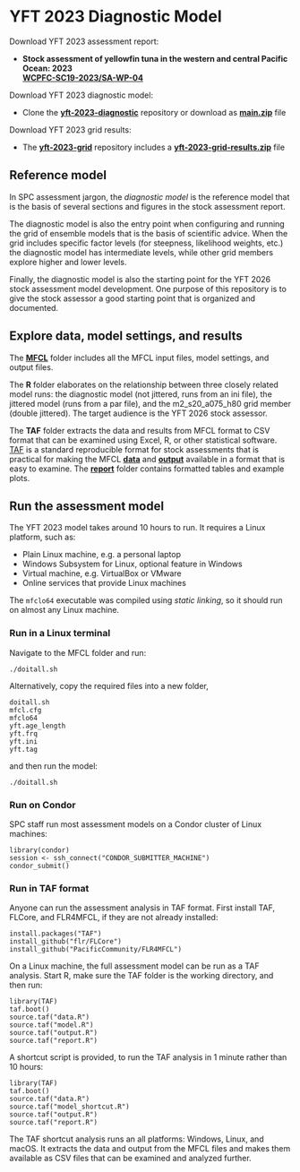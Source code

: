 # YFT 2023 Diagnostic Model

Download YFT 2023 assessment report:

- **Stock assessment of yellowfin tuna in the western and central Pacific Ocean: 2023**\
  **[WCPFC-SC19-2023/SA-WP-04](https://meetings.wcpfc.int/node/19352)**

Download YFT 2023 diagnostic model:

- Clone the **[yft-2023-diagnostic](https://github.com/PacificCommunity/ofp-sam-yft-2023-diagnostic)** repository or download as **[main.zip](https://github.com/PacificCommunity/ofp-sam-yft-2023-diagnostic/archive/refs/heads/main.zip)** file

Download YFT 2023 grid results:

- The **[yft-2023-grid](https://github.com/PacificCommunity/ofp-sam-yft-2023-grid)** repository includes a **[yft-2023-grid-results.zip](https://github.com/PacificCommunity/ofp-sam-yft-2023-grid/releases/download/file/yft-2023-grid-results.zip)** file

## Reference model

In SPC assessment jargon, the *diagnostic model* is the reference model that is the basis of several sections and figures in the stock assessment report.

The diagnostic model is also the entry point when configuring and running the grid of ensemble models that is the basis of scientific advice. When the grid includes specific factor levels (for steepness, likelihood weights, etc.) the diagnostic model has intermediate levels, while other grid members explore higher and lower levels.

Finally, the diagnostic model is also the starting point for the YFT 2026 stock assessment model development. One purpose of this repository is to give the stock assessor a good starting point that is organized and documented.

## Explore data, model settings, and results

The **[MFCL](MFCL)** folder includes all the MFCL input files, model settings, and output files.

The **R** folder elaborates on the relationship between three closely related model runs: the diagnostic model (not jittered, runs from an ini file), the jittered model (runs from a par file), and the m2_s20_a075_h80 grid member (double jittered). The target audience is the YFT 2026 stock assessor.

The **TAF** folder extracts the data and results from MFCL format to CSV format that can be examined using Excel, R, or other statistical software. [TAF](https://cran.r-project.org/package=TAF) is a standard reproducible format for stock assessments that is practical for making the MFCL **[data](TAF/data)** and **[output](TAF/output)** available in a format that is easy to examine. The **[report](TAF/report)** folder contains formatted tables and example plots.

## Run the assessment model

The YFT 2023 model takes around 10 hours to run. It requires a Linux platform, such as:

- Plain Linux machine, e.g. a personal laptop
- Windows Subsystem for Linux, optional feature in Windows
- Virtual machine, e.g. VirtualBox or VMware
- Online services that provide Linux machines

The `mfclo64` executable was compiled using *static linking*, so it should run on almost any Linux machine.

### Run in a Linux terminal

Navigate to the MFCL folder and run:

```
./doitall.sh
```

Alternatively, copy the required files into a new folder,

```
doitall.sh
mfcl.cfg
mfclo64
yft.age_length
yft.frq
yft.ini
yft.tag
```

and then run the model:

```
./doitall.sh
```

### Run on Condor

SPC staff run most assessment models on a Condor cluster of Linux machines:

```
library(condor)
session <- ssh_connect("CONDOR_SUBMITTER_MACHINE")
condor_submit()
```

### Run in TAF format

Anyone can run the assessment analysis in TAF format. First install TAF, FLCore, and FLR4MFCL, if they are not already installed:

```
install.packages("TAF")
install_github("flr/FLCore")
install_github("PacificCommunity/FLR4MFCL")
```

On a Linux machine, the full assessment model can be run as a TAF analysis. Start R, make sure the TAF folder is the working directory, and then run:

```
library(TAF)
taf.boot()
source.taf("data.R")
source.taf("model.R")
source.taf("output.R")
source.taf("report.R")
```

A shortcut script is provided, to run the TAF analysis in 1 minute rather than 10 hours:

```
library(TAF)
taf.boot()
source.taf("data.R")
source.taf("model_shortcut.R")
source.taf("output.R")
source.taf("report.R")
```

The TAF shortcut analysis runs an all platforms: Windows, Linux, and macOS. It extracts the data and output from the MFCL files and makes them available as CSV files that can be examined and analyzed further.
